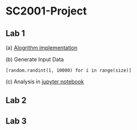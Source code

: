 # SC2001-Project

## Lab 1 
(a) [Alogrithm implementation](https://github.com/Pwspang/SC2001-Project/blob/main/Lab%201/Lab1.py)

(b) Generate Input Data

`
[random.randint(1, 10000) for i in range(size)]
`

(c) Analysis in [jupyter notebook](https://github.com/Pwspang/SC2001-Project/blob/main/Lab%201/project1.ipynb)

## Lab 2 


## Lab 3 
